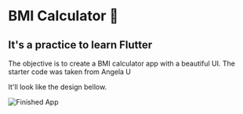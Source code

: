 # BMI Calculator 💪

## It's a practice to learn Flutter

The objective is to create a BMI calculator app with a beautiful UI. The starter code was taken from Angela U

It'll look like the design bellow.

![Finished App](https://github.com/londonappbrewery/Images/blob/master/bmi-calc-demo.gif)